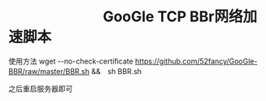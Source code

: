 #                             GooGle TCP BBr网络加速脚本
使用方法 wget --no-check-certificate https://github.com/52fancy/GooGle-BBR/raw/master/BBR.sh &&　sh BBR.sh



之后重启服务器即可
